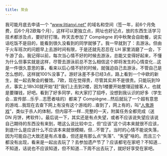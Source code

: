 ```yaml
---
title: 聚会
---
```


我可能月底去申请一个 “www.litianyi.net” 的域名和空间（签一年，前6个月免费，后6个月2欧每个月），这样可以更独立点，网址也好记点，放的东西生活学习技术都涉及点，要好好打理。昨天去参加了 Compiègne 的中秋聚会自助餐，说实话吃饭不是目的，能看到很久没看到的同学就够了。我一早就到了：去游泳。但由于火车班次的问题早上去游时间有限，于是还就先忍忍在 LH 家里消磨了一会，下午游了会。我记得以前，每次当心情不好的时候去游泳，总能又变得好起来，不懂为什么但事实就是这样，尽管去游泳前总不怎么相信这个即将发生的心情变化...这是一件很久意思的事，看来以后心情不好的时候，就强迫自己去游泳，不管自己是怎么想的，这样就100%没事了。游好泳差不多已经3点，路上看到一个中欧的新生，就一起去聚会的餐馆。7欧，现在觉得贵，尽管其实并不是很贵。只能玩到19点，事实上18h30就开始“赶”我们上去到2楼，因为1楼要开始整理迎接客人，也就是要赚钱，好吧。看到了好多同学，和大家打了招呼，没想到我认识的好多（学生会...宣传部...乐乎...志愿者啥的）都来了 Compiègne...然后就玩了一个超有意思的游戏...我现在去查下网上有没有这个游戏的...查到了，网上有的，叫“[人鬼游戏](http://tieba.baidu.com/p/1070915993)”，类似于杀人的体制，但内容不一样...完整的一天，附属任务全都完成（送 DN 月饼，拷软件）。最后说一下，其实还是有点失望，或者不应该说失望应该说自己期待的东西没有来到，嗯这么说比较中立，但“应该”这个词本来就很不应该，到底什么是应该什么不应该本来就很模糊，但...不管了。当时的心情不能说失落，因为可能自己大致还是有点准备，但还是有那么点“失落”、“失望”啥的。而且三个都没有出现，看来是一起出去玩了？去参加遗产节了？应该都宅在家吧？不知道...不知道，话说也不应该知道，但不知道...下周不出去玩了，就好好享受在家吧。